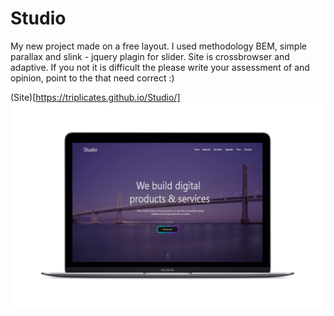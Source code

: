 # Studio
My new project made on a free layout. 
I used methodology BEM, simple parallax and slink - jquery plagin for slider. Site is crossbrowser and adaptive.
If you not it is difficult the please write your assessment of and opinion, point to the that need correct :)

  (Site)[https://triplicates.github.io/Studio/]
![layout image](img/macbook.png)
